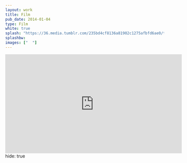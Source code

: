 ```yaml
---
layout: work
title: Film
pub_date: 2014-01-04
type: Film
white: true
splash: "https://36.media.tumblr.com/235bd4cf8136a81902c1275afbfd6ae0/tumblr_nooder3G3j1snf70wo1_540.png"
splashbw: 
images: ["  "]
---
```

<iframe width="560" height="315" src="https://www.youtube.com/embed/2tmaRIrssMg" frameborder="0" allowfullscreen></iframe>
hide: true
